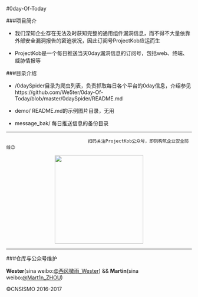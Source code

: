 #0day-Of-Today

###项目简介

- 我们深知企业存在无法及时获知完整的通用组件漏洞信息，而不得不大量依靠外部安全漏洞报告的窘迫状况，因此订阅号ProjectKob应运而生

- ProjectKob是一个每日推送当天0day漏洞信息的订阅号，包括web、终端、威胁情报等

###目录介绍

- /0daySpider目录为爬虫列表，负责抓取每日各个平台的0day信息，介绍参见https://github.com/We5ter/0day-Of-Today/blob/master/0daySpider/README.md

- demo/ README.md的示例图片目录，无用

- message_bak/ 每日推送信息的备份目录

<hr>

                                   扫码关注ProjectKob公众号，即刻构筑企业安全防线😉

<div align=center>
<img src="https://github.com/We5ter/0day-Of-Today/blob/master/demo_pics/qrcode_for_gh_ada8f4239586_258.jpg" width="240px" align="center">
</div>



<hr>

###仓库与公众号维护

**Wester**(sina weibo:<a href="http://weibo.com/zzyme" target="_blank">@西风微雨_Wester</a>) && **Martin**(sina weibo:<a href="http://weibo.com/u/1312149403" target="_blank">@Mart1n_ZHOU</a>)

&copy;CNSISMO 2016-2017
